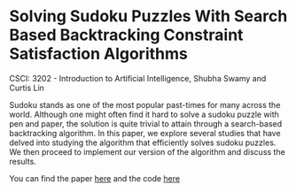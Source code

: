 # Solving Sudoku Puzzles With Search Based Backtracking Constraint Satisfaction Algorithms 

CSCI: 3202 - Introduction to Artificial Intelligence, Shubha Swamy and Curtis Lin 

Sudoku stands as one of the most popular past-times for many across the world. Although one might often find it hard to solve a sudoku puzzle with pen and paper, the solution is quite trivial to attain through a search-based backtracking algorithm. In this paper, we explore several studies that have delved into studying the algorithm that efficiently solves sudoku puzzles. We then proceed to implement our version of the algorithm and discuss the results. 


You can find the paper [here](https://github.com/shubhaswamy/sudoku-backtracking/blob/master/AIPracticumFall2018LinSwamy.pdf) and the code [here](https://github.com/shubhaswamy/sudoku-backtracking/blob/master/sudokuGame.py)
